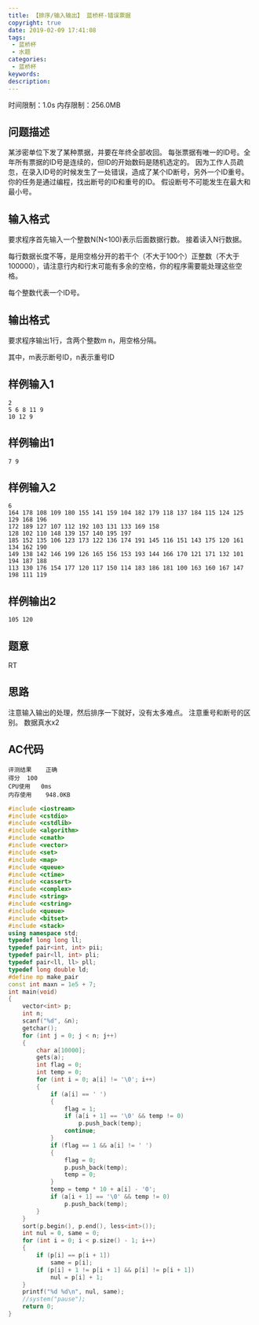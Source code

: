 ```yaml
---
title: 【排序/输入输出】 蓝桥杯-错误票据
copyright: true
date: 2019-02-09 17:41:08
tags:
 - 蓝桥杯
 - 水题
categories:
 - 蓝桥杯
keywords:
description:
---
```


时间限制：1.0s   内存限制：256.0MB

## 问题描述
某涉密单位下发了某种票据，并要在年终全部收回。
每张票据有唯一的ID号。全年所有票据的ID号是连续的，但ID的开始数码是随机选定的。
因为工作人员疏忽，在录入ID号的时候发生了一处错误，造成了某个ID断号，另外一个ID重号。
你的任务是通过编程，找出断号的ID和重号的ID。
假设断号不可能发生在最大和最小号。

<!-- more -->

## 输入格式
要求程序首先输入一个整数N(N<100)表示后面数据行数。
接着读入N行数据。

每行数据长度不等，是用空格分开的若干个（不大于100个）正整数（不大于100000），请注意行内和行末可能有多余的空格，你的程序需要能处理这些空格。

每个整数代表一个ID号。

## 输出格式
要求程序输出1行，含两个整数m n，用空格分隔。

其中，m表示断号ID，n表示重号ID

## 样例输入1
	2
	5 6 8 11 9 
	10 12 9
## 样例输出1
	7 9
## 样例输入2
	6
	164 178 108 109 180 155 141 159 104 182 179 118 137 184 115 124 125 129 168 196
	172 189 127 107 112 192 103 131 133 169 158 
	128 102 110 148 139 157 140 195 197
	185 152 135 106 123 173 122 136 174 191 145 116 151 143 175 120 161 134 162 190
	149 138 142 146 199 126 165 156 153 193 144 166 170 121 171 132 101 194 187 188
	113 130 176 154 177 120 117 150 114 183 186 181 100 163 160 167 147 198 111 119
## 样例输出2
	105 120

## 题意
RT

## 思路
注意输入输出的处理，然后排序一下就好，没有太多难点。
注意重号和断号的区别。
数据真水x2

## AC代码
	评测结果	正确
	得分	100
	CPU使用	0ms
	内存使用	948.0KB
```c++
#include <iostream>
#include <cstdio>
#include <cstdlib>
#include <algorithm>
#include <cmath>
#include <vector>
#include <set>
#include <map>
#include <queue>
#include <ctime>
#include <cassert>
#include <complex>
#include <string>
#include <cstring>
#include <queue>
#include <bitset>
#include <stack>
using namespace std;
typedef long long ll;
typedef pair<int, int> pii;
typedef pair<ll, int> pli;
typedef pair<ll, ll> pll;
typedef long double ld;
#define mp make_pair
const int maxn = 1e5 + 7;
int main(void)
{
    vector<int> p;
    int n;
    scanf("%d", &n);
    getchar();
    for (int j = 0; j < n; j++)
    {
        char a[10000];
        gets(a);
        int flag = 0;
        int temp = 0;
        for (int i = 0; a[i] != '\0'; i++)
        {
            if (a[i] == ' ')
            {
                flag = 1;
                if (a[i + 1] == '\0' && temp != 0)
                    p.push_back(temp);
                continue;
            }
            if (flag == 1 && a[i] != ' ')
            {
                flag = 0;
                p.push_back(temp);
                temp = 0;
            }
            temp = temp * 10 + a[i] - '0';
            if (a[i + 1] == '\0' && temp != 0)
                p.push_back(temp);
        }
    }
    sort(p.begin(), p.end(), less<int>());
    int nul = 0, same = 0;
    for (int i = 0; i < p.size() - 1; i++)
    {
        if (p[i] == p[i + 1])
            same = p[i];
        if (p[i] + 1 != p[i + 1] && p[i] != p[i + 1])
            nul = p[i] + 1;
    }
    printf("%d %d\n", nul, same);
    //system("pause");
    return 0;
}
```